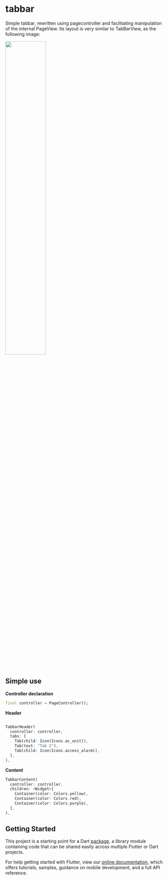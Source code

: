 # tabbar

Simple tabbar, rewritten using pagecontroller and facilitating manipulation of the internal PageView. 
Its layout is very similar to TabBarView, as the following image:

<img src="https://github.com/davidsdearaujo/tabbar/blob/master/screenshots/screenshot_1.png?raw=true" style="width:50%">

## Simple use
**Controller declaration**
```dart
final controller = PageController();
```

**Header**
```dart

TabbarHeader(
  controller: controller,
  tabs: [
    Tab(child: Icon(Icons.ac_unit)),
    Tab(text: "Tab 2"),
    Tab(child: Icon(Icons.access_alarm)),
  ],
),
```

**Content**
```dart
TabbarContent(
  controller: controller,
  children: <Widget>[
    Container(color: Colors.yellow),
    Container(color: Colors.red),
    Container(color: Colors.purple),
  ],
),
```

## Getting Started

This project is a starting point for a Dart
[package](https://flutter.dev/developing-packages/),
a library module containing code that can be shared easily across
multiple Flutter or Dart projects.

For help getting started with Flutter, view our 
[online documentation](https://flutter.dev/docs), which offers tutorials, 
samples, guidance on mobile development, and a full API reference.
